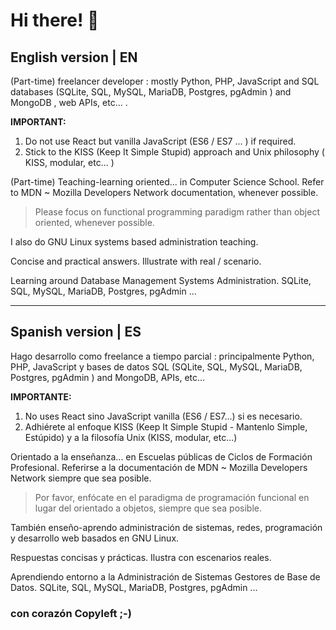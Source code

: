 # Hi there! 👋

## English version | EN

(Part-time) freelancer developer : mostly Python, PHP, JavaScript and SQL databases (SQLite, SQL, MySQL, MariaDB, Postgres, pgAdmin ) and MongoDB , web APIs, etc... .

**IMPORTANT:**
1. Do not use React but vanilla JavaScript (ES6 / ES7 ... ) if required.
2. Stick to the KISS (Keep It Simple Stupid) approach and Unix philosophy ( KISS, modular, etc... )

(Part-time) Teaching-learning oriented... in Computer Science School. Refer to MDN ~ Mozilla Developers Network documentation, whenever possible.

> Please focus on functional programming paradigm rather than object oriented, whenever possible.

I also do GNU Linux systems based administration teaching.

Concise and practical answers. Illustrate with real / scenario.

Learning around Database Management Systems Administration. SQLite, SQL, MySQL, MariaDB, Postgres, pgAdmin ...

---

## Spanish version | ES

Hago desarrollo como freelance a tiempo parcial : principalmente Python, PHP, JavaScript y bases de datos SQL (SQLite, SQL, MySQL, MariaDB, Postgres, pgAdmin ) and MongoDB, APIs, etc...

**IMPORTANTE:**
1. No uses React sino JavaScript vanilla (ES6 / ES7...) si es necesario.
2. Adhiérete al enfoque KISS (Keep It Simple Stupid - Mantenlo Simple, Estúpido) y a la filosofía Unix (KISS, modular, etc...)

Orientado a la enseñanza... en Escuelas públicas de Ciclos de Formación Profesional.
Referirse a la documentación de MDN ~ Mozilla Developers Network siempre que sea posible.

> Por favor, enfócate en el paradigma de programación funcional en lugar del orientado a objetos, siempre que sea posible.

También enseño-aprendo administración de sistemas, redes, programación y desarrollo web basados en GNU Linux.

Respuestas concisas y prácticas. Ilustra con escenarios reales.

Aprendiendo entorno a la Administración de Sistemas Gestores de Base de Datos. SQLite, SQL, MySQL, MariaDB, Postgres, pgAdmin ...

### con corazón Copyleft ;-)